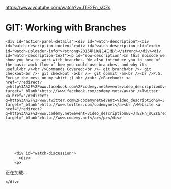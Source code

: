 <a href="https://www.youtube.com/watch?v=JTE2Fn_sCZs">https://www.youtube.com/watch?v=JTE2Fn_sCZs</a><div id="articleHeader"><h1>              GIT: Working with Branches        </h1></div>




      


    


    <div id="action-panel-details"><div id="watch-description"><div id="watch-description-content"><div id="watch-description-clip"><div id="watch-uploader-info"><strong>2015年10月14日发布</strong></div><div id="watch-description-text"><p id="eow-description">In this episode we show you how to work with branches. We also introduce you to some of the basic work flow of how you could use branches, and why its useful<br /><br />Commands Covered:<br />- git branch<br />- git checkout<br />- git checkout -b<br />- git commit -am<br /><br />P.S. Excuse the mess on my shirt ;) <br /><br />Facebook: <a href="/redirect?q=http%3A%2F%2Fwww.facebook.com%2Fcodemy.net&event=video_description&v=JTE2Fn_sCZs&redir_token=JkQt_OOYBozLp1u3YznmVIwtuB98MTUxMzgzODYxOUAxNTEzNzUyMjE5" target="_blank">http://www.facebook.com/codemy.net</a><br />Twitter: <a href="/redirect?q=http%3A%2F%2Fwww.twitter.com%2Fcodemynet&event=video_description&v=JTE2Fn_sCZs&redir_token=JkQt_OOYBozLp1u3YznmVIwtuB98MTUxMzgzODYxOUAxNTEzNzUyMjE5" target="_blank">http://www.twitter.com/codemynet</a><br />Website <a href="/redirect?q=http%3A%2F%2Fwww.codemy.net&event=video_description&v=JTE2Fn_sCZs&redir_token=JkQt_OOYBozLp1u3YznmVIwtuB98MTUxMzgzODYxOUAxNTEzNzUyMjE5" target="_blank">http://www.codemy.net</a></p></div>  
  
  





        <div id="watch-discussion">
          <div>
        <p>
        

    
正在加载...
    
  </p>

    </div>

  


      